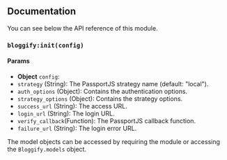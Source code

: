 ## Documentation

You can see below the API reference of this module.

### `bloggify:init(config)`

#### Params
- **Object** `config`:
 - `strategy` (String): The PassportJS strategy name (default: "local").
 - `auth_options` (Object): Contains the authentication options.
 - `strategy_options` (Object): Contains the strategy options.
 - `success_url` (String): The access URL.
 - `login_url` (String): The login URL.
 - `verify_callback`(Function): The PassportJS callback function.
 - `failure_url` (String): The login error URL.

The model objects can be accessed by requiring the module or accessing the `Bloggify.models` object.

